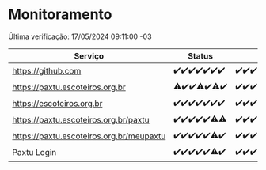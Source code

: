 # Monitoramento

Última verificação: 17/05/2024 09:11:00 -03

|Serviço|Status|Últimas 24h|
|---|---|---|
|https://github.com|<span title="2024-05-10: OK=24">✔️</span><span title="2024-05-11: OK=24">✔️</span><span title="2024-05-12: OK=24">✔️</span><span title="2024-05-13: OK=24">✔️</span><span title="2024-05-14: OK=24">✔️</span><span title="2024-05-15: OK=24">✔️</span><span title="2024-05-16: OK=12">✔️</span>|<span title="16/05/2024 09:12:00 -03 : 200">✔️</span><span title="16/05/2024 10:08:00 -03 : 200">✔️</span><span title="16/05/2024 11:07:00 -03 : 200">✔️</span><span title="16/05/2024 12:06:00 -03 : 200">✔️</span><span title="16/05/2024 13:07:00 -03 : 200">✔️</span><span title="16/05/2024 14:06:00 -03 : 200">✔️</span><span title="16/05/2024 15:08:00 -03 : 200">✔️</span><span title="16/05/2024 16:03:00 -03 : 200">✔️</span><span title="16/05/2024 17:06:00 -03 : 200">✔️</span><span title="16/05/2024 18:06:00 -03 : 200">✔️</span><span title="16/05/2024 19:07:00 -03 : 200">✔️</span><span title="16/05/2024 20:06:00 -03 : 200">✔️</span><span title="16/05/2024 21:31:00 -03 : 200">✔️</span><span title="16/05/2024 22:45:00 -03 : 200">✔️</span><span title="16/05/2024 23:20:00 -03 : 200">✔️</span><span title="17/05/2024 00:07:00 -03 : 200">✔️</span><span title="17/05/2024 01:08:00 -03 : 200">✔️</span><span title="17/05/2024 02:08:00 -03 : 200">✔️</span><span title="17/05/2024 03:09:00 -03 : 200">✔️</span><span title="17/05/2024 04:06:00 -03 : 200">✔️</span><span title="17/05/2024 05:09:00 -03 : 200">✔️</span><span title="17/05/2024 06:08:00 -03 : 200">✔️</span><span title="17/05/2024 07:06:00 -03 : 200">✔️</span><span title="17/05/2024 08:04:00 -03 : 200">✔️</span><span title="17/05/2024 09:11:00 -03 : 200">✔️</span>|
|https://paxtu.escoteiros.org.br|<span title="2024-05-10: OK=23, Falhas=1">⚠️</span><span title="2024-05-11: OK=24">✔️</span><span title="2024-05-12: OK=24">✔️</span><span title="2024-05-13: OK=23, Falhas=1">⚠️</span><span title="2024-05-14: OK=24">✔️</span><span title="2024-05-15: OK=23, Falhas=1">⚠️</span><span title="2024-05-16: OK=12">✔️</span>|<span title="16/05/2024 09:12:00 -03 : 200">✔️</span><span title="16/05/2024 10:08:00 -03 : 200">✔️</span><span title="16/05/2024 11:07:00 -03 : 200">✔️</span><span title="16/05/2024 12:06:00 -03 : 200">✔️</span><span title="16/05/2024 13:07:00 -03 : 200">✔️</span><span title="16/05/2024 14:06:00 -03 : 200">✔️</span><span title="16/05/2024 15:08:00 -03 : 200">✔️</span><span title="16/05/2024 16:03:00 -03 : 200">✔️</span><span title="16/05/2024 17:06:00 -03 : 200">✔️</span><span title="16/05/2024 18:06:00 -03 : 200">✔️</span><span title="16/05/2024 19:07:00 -03 : 200">✔️</span><span title="16/05/2024 20:06:00 -03 : 200">✔️</span><span title="16/05/2024 21:31:00 -03 : 200">✔️</span><span title="16/05/2024 22:45:00 -03 : 200">✔️</span><span title="16/05/2024 23:20:00 -03 : 200">✔️</span><span title="17/05/2024 00:07:00 -03 : 200">✔️</span><span title="17/05/2024 01:08:00 -03 : 200">✔️</span><span title="17/05/2024 02:08:00 -03 : 200">✔️</span><span title="17/05/2024 03:09:00 -03 : 200">✔️</span><span title="17/05/2024 04:06:00 -03 : 200">✔️</span><span title="17/05/2024 05:09:00 -03 : 200">✔️</span><span title="17/05/2024 06:08:00 -03 : 200">✔️</span><span title="17/05/2024 07:06:00 -03 : 200">✔️</span><span title="17/05/2024 08:04:00 -03 : 200">✔️</span><span title="17/05/2024 09:11:00 -03 : 200">✔️</span>|
|https://escoteiros.org.br|<span title="2024-05-10: OK=24">✔️</span><span title="2024-05-11: OK=24">✔️</span><span title="2024-05-12: OK=24">✔️</span><span title="2024-05-13: OK=24">✔️</span><span title="2024-05-14: OK=24">✔️</span><span title="2024-05-15: OK=24">✔️</span><span title="2024-05-16: OK=12">✔️</span>|<span title="16/05/2024 09:12:00 -03 : 200">✔️</span><span title="16/05/2024 10:08:00 -03 : 200">✔️</span><span title="16/05/2024 11:07:00 -03 : 200">✔️</span><span title="16/05/2024 12:06:00 -03 : 200">✔️</span><span title="16/05/2024 13:07:00 -03 : 200">✔️</span><span title="16/05/2024 14:06:00 -03 : 200">✔️</span><span title="16/05/2024 15:08:00 -03 : 200">✔️</span><span title="16/05/2024 16:03:00 -03 : 200">✔️</span><span title="16/05/2024 17:06:00 -03 : 200">✔️</span><span title="16/05/2024 18:06:00 -03 : 200">✔️</span><span title="16/05/2024 19:07:00 -03 : 200">✔️</span><span title="16/05/2024 20:06:00 -03 : 200">✔️</span><span title="16/05/2024 21:31:00 -03 : 200">✔️</span><span title="16/05/2024 22:45:00 -03 : 200">✔️</span><span title="16/05/2024 23:20:00 -03 : 200">✔️</span><span title="17/05/2024 00:07:00 -03 : 200">✔️</span><span title="17/05/2024 01:08:00 -03 : 200">✔️</span><span title="17/05/2024 02:08:00 -03 : 200">✔️</span><span title="17/05/2024 03:09:00 -03 : 200">✔️</span><span title="17/05/2024 04:06:00 -03 : 200">✔️</span><span title="17/05/2024 05:09:00 -03 : 200">✔️</span><span title="17/05/2024 06:08:00 -03 : 200">✔️</span><span title="17/05/2024 07:06:00 -03 : 200">✔️</span><span title="17/05/2024 08:04:00 -03 : 200">✔️</span><span title="17/05/2024 09:11:00 -03 : 200">✔️</span>|
|https://paxtu.escoteiros.org.br/paxtu|<span title="2024-05-10: OK=24">✔️</span><span title="2024-05-11: OK=24">✔️</span><span title="2024-05-12: OK=24">✔️</span><span title="2024-05-13: OK=24">✔️</span><span title="2024-05-14: OK=24">✔️</span><span title="2024-05-15: OK=23, Falhas=1">⚠️</span><span title="2024-05-16: OK=11, Falhas=1">⚠️</span>|<span title="16/05/2024 09:12:00 -03 : 200">✔️</span><span title="16/05/2024 10:08:00 -03 : 200">✔️</span><span title="16/05/2024 11:07:00 -03 : 200">✔️</span><span title="16/05/2024 12:06:00 -03 : 200">✔️</span><span title="16/05/2024 13:07:00 -03 : 200">✔️</span><span title="16/05/2024 14:06:00 -03 : 200">✔️</span><span title="16/05/2024 15:08:00 -03 : 200">✔️</span><span title="16/05/2024 16:03:00 -03 : 200">✔️</span><span title="16/05/2024 17:06:00 -03 : 200">✔️</span><span title="16/05/2024 18:07:00 -03 : 200">✔️</span><span title="16/05/2024 19:07:00 -03 : 200">✔️</span><span title="16/05/2024 20:06:00 -03 : 200">✔️</span><span title="16/05/2024 21:31:00 -03 : 200">✔️</span><span title="16/05/2024 22:45:00 -03 : 200">✔️</span><span title="16/05/2024 23:20:00 -03 : 200">✔️</span><span title="17/05/2024 00:07:00 -03 : 200">✔️</span><span title="17/05/2024 01:08:00 -03 : 200">✔️</span><span title="17/05/2024 02:08:00 -03 : 200">✔️</span><span title="17/05/2024 03:09:00 -03 : 200">✔️</span><span title="17/05/2024 04:06:00 -03 : 200">✔️</span><span title="17/05/2024 05:09:00 -03 : 200">✔️</span><span title="17/05/2024 06:08:00 -03 : 200">✔️</span><span title="17/05/2024 07:06:00 -03 : 200">✔️</span><span title="17/05/2024 08:04:00 -03 : 200">✔️</span><span title="17/05/2024 09:11:00 -03 : 200">✔️</span>|
|https://paxtu.escoteiros.org.br/meupaxtu|<span title="2024-05-10: OK=24">✔️</span><span title="2024-05-11: OK=24">✔️</span><span title="2024-05-12: OK=24">✔️</span><span title="2024-05-13: OK=24">✔️</span><span title="2024-05-14: OK=24">✔️</span><span title="2024-05-15: OK=23, Falhas=1">⚠️</span><span title="2024-05-16: OK=12">✔️</span>|<span title="16/05/2024 09:12:00 -03 : 200">✔️</span><span title="16/05/2024 10:08:00 -03 : 200">✔️</span><span title="16/05/2024 11:07:00 -03 : 200">✔️</span><span title="16/05/2024 12:06:00 -03 : 200">✔️</span><span title="16/05/2024 13:07:00 -03 : 200">✔️</span><span title="16/05/2024 14:06:00 -03 : 200">✔️</span><span title="16/05/2024 15:08:00 -03 : 200">✔️</span><span title="16/05/2024 16:03:00 -03 : 200">✔️</span><span title="16/05/2024 17:06:00 -03 : 200">✔️</span><span title="16/05/2024 18:07:00 -03 : 200">✔️</span><span title="16/05/2024 19:07:00 -03 : 200">✔️</span><span title="16/05/2024 20:06:00 -03 : 200">✔️</span><span title="16/05/2024 21:31:00 -03 : 200">✔️</span><span title="16/05/2024 22:45:00 -03 : 200">✔️</span><span title="16/05/2024 23:20:00 -03 : 200">✔️</span><span title="17/05/2024 00:07:00 -03 : 200">✔️</span><span title="17/05/2024 01:08:00 -03 : 200">✔️</span><span title="17/05/2024 02:08:00 -03 : 200">✔️</span><span title="17/05/2024 03:09:00 -03 : 200">✔️</span><span title="17/05/2024 04:06:00 -03 : 200">✔️</span><span title="17/05/2024 05:09:00 -03 : 200">✔️</span><span title="17/05/2024 06:08:00 -03 : 200">✔️</span><span title="17/05/2024 07:07:00 -03 : 200">✔️</span><span title="17/05/2024 08:04:00 -03 : 200">✔️</span><span title="17/05/2024 09:11:00 -03 : 200">✔️</span>|
|Paxtu Login|<span title="2024-05-10: OK=24">✔️</span><span title="2024-05-11: OK=24">✔️</span><span title="2024-05-12: OK=24">✔️</span><span title="2024-05-13: OK=24">✔️</span><span title="2024-05-14: OK=24">✔️</span><span title="2024-05-15: OK=23, Falhas=1">⚠️</span><span title="2024-05-16: OK=12">✔️</span>|<span title="16/05/2024 09:12:00 -03 : 200">✔️</span><span title="16/05/2024 10:08:00 -03 : 200">✔️</span><span title="16/05/2024 11:07:00 -03 : 200">✔️</span><span title="16/05/2024 12:06:00 -03 : 200">✔️</span><span title="16/05/2024 13:07:00 -03 : 200">✔️</span><span title="16/05/2024 14:06:00 -03 : 200">✔️</span><span title="16/05/2024 15:08:00 -03 : 200">✔️</span><span title="16/05/2024 16:03:00 -03 : 200">✔️</span><span title="16/05/2024 17:06:00 -03 : 200">✔️</span><span title="16/05/2024 18:07:00 -03 : 200">✔️</span><span title="16/05/2024 19:07:00 -03 : 200">✔️</span><span title="16/05/2024 20:06:00 -03 : 200">✔️</span><span title="16/05/2024 21:31:00 -03 : 200">✔️</span><span title="16/05/2024 22:45:00 -03 : 200">✔️</span><span title="16/05/2024 23:20:00 -03 : 200">✔️</span><span title="17/05/2024 00:07:00 -03 : 200">✔️</span><span title="17/05/2024 01:08:00 -03 : 200">✔️</span><span title="17/05/2024 02:08:00 -03 : 200">✔️</span><span title="17/05/2024 03:09:00 -03 : 200">✔️</span><span title="17/05/2024 04:06:00 -03 : 200">✔️</span><span title="17/05/2024 05:09:00 -03 : 200">✔️</span><span title="17/05/2024 06:08:00 -03 : 200">✔️</span><span title="17/05/2024 07:07:00 -03 : 200">✔️</span><span title="17/05/2024 08:04:00 -03 : 200">✔️</span><span title="17/05/2024 09:11:00 -03 : 200">✔️</span>|
